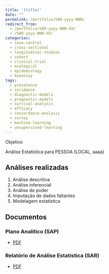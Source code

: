 ```yaml
---
title: '[title]'
date: ""
permalink: /portfolio/SAR-yyyy-NNN/
redirect_from:
  - /portfolio/SAR-yyyy-NNN-XX/
  - /SAR-yyyy-NNN-XX/
categories:
  - case-control
  - cross-sectional
  - longitudinal-studies
  - cohort
  - clinical-trial
  - ecological
  - epidemiology
  - bioassay
tags:
  - prevalence
  - incidence
  - diagnostic-models
  - prognostic-models
  - survival-analysis
  - efficacy
  - concordance-analysis
  - survey
  - machine-learning
  - unsupervised-learning
---
```


Objetivo

Análise Estatística para PESSOA (LOCAL, aaaa)

## Análises realizadas

1. Análise descritiva
1. Análise inferencial
1. Análise de poder
1. Imputação de dados faltantes
1. Modelagem estatística

## Documentos

### Plano Analítico (SAP)

- [PDF][sap]

### Relatório de Análise Estatística (SAR)

- [PDF][sar]

<!-- ## Análises associadas -->

<!-- Esta análise é parte de um projeto maior e é suportada por outras análises, disponíveis abaixo. -->

<!-- **[assoc_title]** -->

<!-- <[assoc_link]> -->

<!-- --- -->

[sap]: /files/SAP-yyyy-NNN-XX-v01.pdf
[sar]: /files/SAR-yyyy-NNN-XX-v01.pdf
